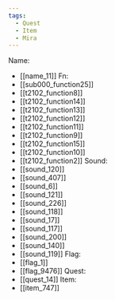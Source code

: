 ```yaml
---
tags:
  - Quest
  - Item
  - Mira
---
```

Name:
- [[name_11]]
Fn:
- [[sub000_function25]]
- [[t2102_function8]]
- [[t2102_function14]]
- [[t2102_function13]]
- [[t2102_function12]]
- [[t2102_function11]]
- [[t2102_function9]]
- [[t2102_function15]]
- [[t2102_function10]]
- [[t2102_function2]]
Sound:
- [[sound_120]]
- [[sound_407]]
- [[sound_6]]
- [[sound_121]]
- [[sound_226]]
- [[sound_118]]
- [[sound_17]]
- [[sound_117]]
- [[sound_200]]
- [[sound_140]]
- [[sound_119]]
Flag:
- [[flag_1]]
- [[flag_9476]]
Quest:
- [[quest_14]]
Item:
- [[item_747]]
